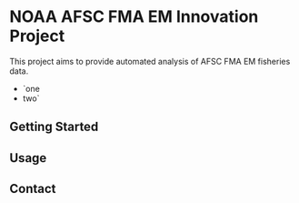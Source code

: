 # NOAA AFSC FMA EM Innovation Project

This project aims to provide automated analysis of  AFSC FMA EM fisheries data. 
<div background-color='coral'; >
<ul>
<li>`one</li>
<li>two`</li>
</ul>
  </div>

## Getting Started


## Usage


## Contact

